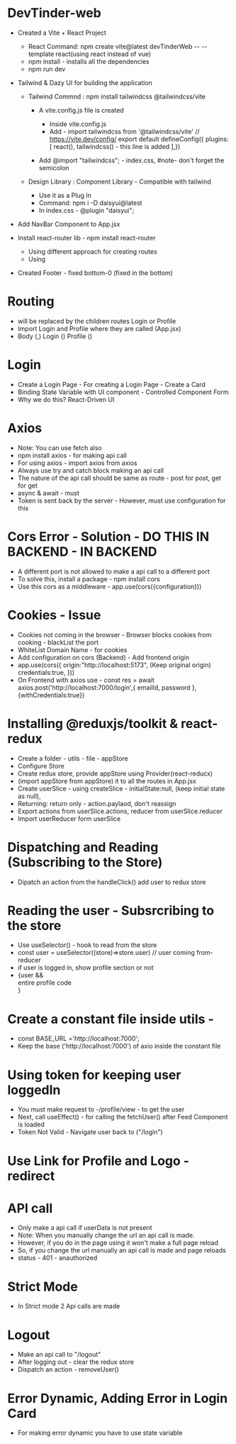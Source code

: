 # DevTinder-web

- Created a Vite + React Project
    - React Command: npm create vite@latest devTinderWeb -- --template react(using react instead of vue)
    - npm install - installs all the dependencies
    - npm run dev

- Tailwind & Dazy UI for building the application
    - Tailwind Commnd : npm install tailwindcss @tailwindcss/vite
        - A vite.config.js file is created
            - Inside vite.config.js
            - Add - import tailwindcss from '@tailwindcss/vite'
            // https://vite.dev/config/
            export default defineConfig({
            plugins: [
                react(),
                tailwindcss() - this line is added
            ],})

        - Add @import "tailwindcss"; - index.css, #note- don't forget the semicolon

    - Design Library : Component Library - Compatible with tailwind
        - Use it as a Plug In
        - Command: npm i -D daisyui@latest
        - In index.css - @plugin "daisyui";

- Add NavBar Component to App.jsx

- Install react-router lib - npm install react-router
    - Using different approach for creating routes
    - Using <BrwoserRouter> <Routes> <Route>

- Created Footer - fixed bottom-0 (fixed in the bottom)


# Routing 
- <Outlet> will be replaced by the children routes Login or Profile
- Import Login and Profile where they are called (App.jsx)
- Body (<BrowserRouter>,<Routes><Router>)
    Login (<Router>)
    Profile (<Router>) 

# Login 
- Create a Login Page - For creating a Login Page - Create a Card
- Binding State Variable with UI component - Controlled Component Form
- Why we do this? React-Driven UI

# Axios
- Note: You can use fetch also
- npm install axios - for making api call
- For using axios - import axios from axios
- Always use try and catch block making an api call
- The nature of the api call should be same as route - post for post, get for get
- async & await - must 
- Token is sent back by the server - However, must use configuration for this


# Cors Error - Solution - DO THIS IN BACKEND - IN BACKEND
- A different port is not allowed to make a api call to a different port
- To solve this, install a package - npm install cors
- Use this cors as a middleware - app.use(cors({configuration}))


# Cookies - Issue
- Cookies not coming in the browser - Browser blocks cookies from cooking - blackList the port
- WhiteList Domain Name - for cookies
- Add configuration on cors (Backend) - Add frontend origin
- app.use(cors({
    origin:"http://localhost:5173", (Keep original origin)
    credentials:true,
}))
- On Frontend with axios use -  const res = await axios.post('http://localhost:7000/login',{
        emailId, 
        password
      }, {withCredentials:true})


# Installing @reduxjs/toolkit & react-redux 
- Create a folder - utils - file - appStore 
- Configure Store
- Create redux store, provide appStore using Provider(react-reducx)
- (import appStore from appStore) it to all the routes in App.jsx
- Create userSlice - using createSlice - initialState:null, (keep initial state as null),
- Returning: return only - action.paylaod, don't reassign
- Export actions from userSlice.actions, reducer from userSlice.reducer
- Import userReducer form userSlice 

# Dispatching and Reading (Subscribing to the Store)
- Dipatch an action from the handleClick() add user to redux store

# Reading the user - Subsrcribing to the store 
- Use useSelector() - hook to read from the store
- const user = useSelector((store)=>store.user) // user coming from- reducer
- if user is logged in, show profile section or not 
- {user && <div>entire profile code</div>}

# Create a constant file inside utils -
- const BASE_URL ='http://localhost:7000';
- Keep the base ('http://localhost:7000') of axio inside the constant file

# Using token for keeping user loggedIn 
- You must make request to -/profile/view - to get the user
- Next, call useEffect() - for calling the fetchUser() after Feed Component is loaded
- Token Not Valid - Navigate user back to ("/login")

# Use Link for Profile and Logo - redirect

# API call 
- Only make a api call if userData is not present
- Note: When you manually change the url an api call is made.
- However, if you do in the page using <Link to="/"> it won't make a full page reload
- So, if you change the url manually an api call is made and page reloads
- status - 401 - anauthorized

# Strict Mode
- In Strict mode 2 Api calls are made

# Logout 
- Make an api call to "/logout"
- After logging out - clear the redux store
- Dispatch an action - removeUser()

# Error Dynamic, Adding Error in Login Card
- For making error dynamic you have to use state variable 

